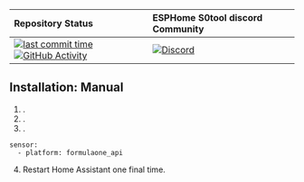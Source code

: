 | Repository Status | ESPHome S0tool discord Community |
| :--- | :--- |
| [![last commit time][github-last-commit]][github-master] [![GitHub Activity][commits-shield]][commits] | [![Discord][discord-shield]][discord]  | 


## Installation: Manual
1. .
2. .
3. .
```
sensor:
  - platform: formulaone_api
```
4. Restart Home Assistant one final time.



[commits-shield]: https://img.shields.io/github/commit-activity/m/huizebruin/s0tool.svg
[commits]: https://github.com/huizebruin/s0tool/commits/master
[github-last-commit]: https://img.shields.io/github/last-commit/huizebruin/s0tool.svg?style=plasticr
[github-master]: https://github.com/huizebruin/s0tool/commits/master

[discord-shield]: https://img.shields.io/discord/330944238910963714.svg?logo=discord&color=7289da
[discord]: https://discord.gg/bN8rC7gEng

